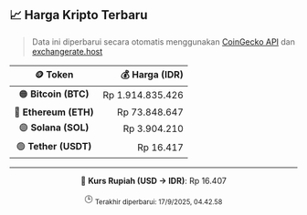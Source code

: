 

<!-- HARGA_KRIPTO -->
## 📈 Harga Kripto Terbaru

> Data ini diperbarui secara otomatis menggunakan [CoinGecko API](https://www.coingecko.com/) dan [exchangerate.host](https://exchangerate.host/)

<div align="center">

| 🪙 Token | 💰 Harga (IDR) |
|:------:|---------------:|
| 🟠 **Bitcoin (BTC)**   | Rp 1.914.835.426 |
| 🔵 **Ethereum (ETH)**  | Rp 73.848.647 |
| 🟣 **Solana (SOL)**    | Rp 3.904.210 |
| 🟢 **Tether (USDT)**   | Rp 16.417 |

---

💱 **Kurs Rupiah (USD → IDR)**: Rp 16.407

🕒 <sub>Terakhir diperbarui: 17/9/2025, 04.42.58</sub>

</div>
<!-- /HARGA_KRIPTO -->